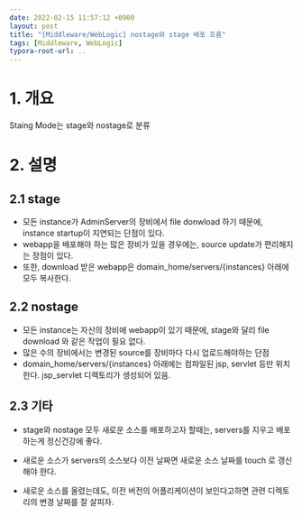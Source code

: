 ```yaml
---
date: 2022-02-15 11:57:12 +0900
layout: post
title: "[Middleware/WebLogic] nostage와 stage 배포 흐름"
tags: [Middleware, WebLogic]
typora-root-url: ..
---
```



# 1. 개요

Staing Mode는 stage와 nostage로 분류



# 2. 설명

## 2.1 stage

* 모든 instance가 AdminServer의 장비에서 file donwload 하기 때문에, instance startup이 지연되는 단점이 있다.
* webapp을 배포해야 하는 많은 장비가 있을 경우에는, source update가 편리해지는 장점이 있다.
* 또한, download 받은 webapp은 domain_home/servers/{instances} 아래에 모두 복사한다.



## 2.2 nostage

* 모든 instance는 자신의 장비에 webapp이 있기 때문에, stage와 달리 file download 와 같은 작업이 필요 없다.
* 많은 수의 장비에서는 변경된 source를 장비마다 다시 업로드해야하는 단점
* domain_home/servers/{instances} 아래에는 컴파일된 jsp, servlet 등만 위치한다. jsp_servlet 디렉토리가 생성되어 있음.



## 2.3 기타

* stage와 nostage 모두 새로운 소스를 배포하고자 할때는, servers를 지우고 배포하는게 정신건강에 좋다.
* 새로운 소스가 servers의 소스보다 이전 날짜면 새로운 소스 날짜를 touch 로 갱신해야 한다.

* 새로운 소스를 올렸는데도, 이전 버전의 어플리케이션이 보인다고하면 관련 디렉토리의 변경 날짜를 잘 살피자.
